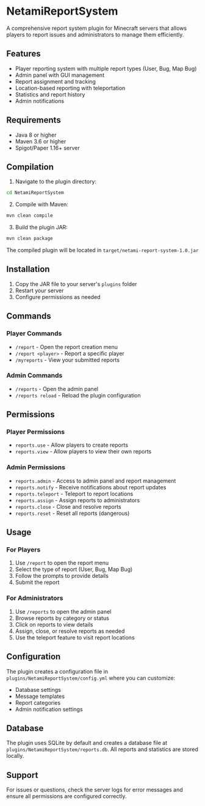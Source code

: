 # NetamiReportSystem

A comprehensive report system plugin for Minecraft servers that allows players to report issues and administrators to manage them efficiently.

## Features

- Player reporting system with multiple report types (User, Bug, Map Bug)
- Admin panel with GUI management
- Report assignment and tracking
- Location-based reporting with teleportation
- Statistics and report history
- Admin notifications

## Requirements

- Java 8 or higher
- Maven 3.6 or higher
- Spigot/Paper 1.16+ server

## Compilation

1. Navigate to the plugin directory:
```bash
cd NetamiReportSystem
```

2. Compile with Maven:
```bash
mvn clean compile
```

3. Build the plugin JAR:
```bash
mvn clean package
```

The compiled plugin will be located in `target/netami-report-system-1.0.jar`

## Installation

1. Copy the JAR file to your server's `plugins` folder
2. Restart your server
3. Configure permissions as needed

## Commands

### Player Commands
- `/report` - Open the report creation menu
- `/report <player>` - Report a specific player
- `/myreports` - View your submitted reports

### Admin Commands
- `/reports` - Open the admin panel
- `/reports reload` - Reload the plugin configuration

## Permissions

### Player Permissions
- `reports.use` - Allow players to create reports
- `reports.view` - Allow players to view their own reports

### Admin Permissions
- `reports.admin` - Access to admin panel and report management
- `reports.notify` - Receive notifications about report updates
- `reports.teleport` - Teleport to report locations
- `reports.assign` - Assign reports to administrators
- `reports.close` - Close and resolve reports
- `reports.reset` - Reset all reports (dangerous)

## Usage

### For Players
1. Use `/report` to open the report menu
2. Select the type of report (User, Bug, Map Bug)
3. Follow the prompts to provide details
4. Submit the report

### For Administrators
1. Use `/reports` to open the admin panel
2. Browse reports by category or status
3. Click on reports to view details
4. Assign, close, or resolve reports as needed
5. Use the teleport feature to visit report locations

## Configuration

The plugin creates a configuration file in `plugins/NetamiReportSystem/config.yml` where you can customize:
- Database settings
- Message templates
- Report categories
- Admin notification settings

## Database

The plugin uses SQLite by default and creates a database file at `plugins/NetamiReportSystem/reports.db`. All reports and statistics are stored locally.

## Support

For issues or questions, check the server logs for error messages and ensure all permissions are configured correctly.